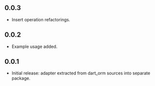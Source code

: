 0.0.3
-----

- Insert operation refactorings.

0.0.2
-----

- Example usage added.

0.0.1
-----

- Initial release: adapter extracted from dart_orm sources
  into separate package.